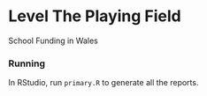 # Level The Playing Field

School Funding in Wales

### Running

In RStudio, run `primary.R` to generate all the reports.

